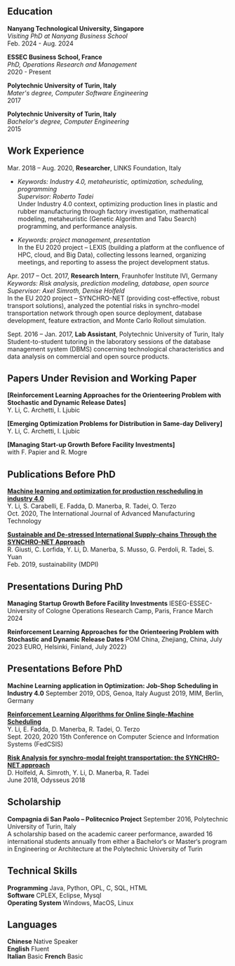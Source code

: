 ## Education

**Nanyang Technological University, Singapore**  
*Visiting PhD at Nanyang Business School*    
Feb. 2024 - Aug. 2024

**ESSEC Business School, France**  
*PhD, Operations Research and Management*    
2020 - Present

**Polytechnic University of Turin, Italy**  
*Mater's degree, Computer Software Engineering*    
2017

**Polytechnic University of Turin, Italy**  
*Bachelor's degree, Computer Engineering*    
2015

## Work Experience

Mar. 2018 – Aug. 2020, **Researcher**, LINKS Foundation, Italy     
* *Keywords: Industry 4.0, metaheuristic, optimization, scheduling, programming*  
*Supervisor: Roberto Tadei*  
Under Industry 4.0 context, optimizing production lines in plastic and rubber manufacturing through factory investigation, mathematical modeling, metaheuristic (Genetic Algorithm and Tabu Search) programming, and performance analysis.  

* *Keywords: project management, presentation*   
In the EU 2020 project – LEXIS (building a platform at the confluence of HPC, cloud, and Big Data), collecting lessons learned, organizing meetings, and reporting to assess the project development status. 

Apr. 2017 – Oct. 2017, **Research Intern**, Fraunhofer Institute IVI, Germany   
*Keywords: Risk analysis, prediction modeling, database, open source*  
*Supervisor: Axel Simroth, Denise Holfeld*  
In the EU 2020 project – SYNCHRO-NET (providing cost-effective, robust transport solutions), analyzed the potential risks in synchro-model transportation network through open source deployment, database development, feature extraction, and Monte Carlo Rollout simulation.

Sept. 2016 – Jan. 2017, **Lab Assistant**, Polytechnic University of Turin, Italy  
Student-to-student tutoring in the laboratory sessions of the database management system (DBMS) concerning technological characteristics and data analysis on commercial and open source products.


## Papers Under Revision and Working Paper
**[Reinforcement Learning Approaches for the Orienteering Problem with Stochastic and Dynamic Release Dates]**    
Y. Li, C. Archetti, I. Ljubic  

**[Emerging Optimization Problems for Distribution in Same-day Delivery]**     
Y. Li, C. Archetti, I. Ljubic  

**[Managing Start-up Growth Before Facility Investments]**     
with F. Papier and R. Mogre  


## Publications Before PhD

**[Machine learning and optimization for production rescheduling in industry 4.0](https://link.springer.com/article/10.1007/s00170-020-05850-5)**    
Y. Li, S. Carabelli, E. Fadda, D. Manerba, R. Tadei, O. Terzo    
Oct. 2020, The International Journal of Advanced Manufacturing Technology


**[Sustainable and De-stressed International Supply-chains Through the SYNCHRO-NET Approach](https://www.mdpi.com/2071-1050/11/4/1083)**  
R. Giusti, C. Lorfida, Y. Li, D. Manerba, S. Musso, G. Perdoli, R. Tadei, S. Yuan  
Feb. 2019, sustainability (MDPI) 


## Presentations During PhD

**Managing Startup Growth Before Facility Investments**
IESEG-ESSEC-University of Cologne Operations Research Camp, Paris, France March 2024

**Reinforcement Learning Approaches for the
Orienteering Problem with Stochastic and Dynamic
Release Dates**
POM China, Zhejiang, China, July 2023
EURO, Helsinki, Finland, July 2022}

## Presentations Before PhD

**Machine Learning application in Optimization: Job-Shop Scheduling in Industry 4.0**
September 2019, ODS, Genoa, Italy 
August 2019, MIM, Berlin, Germany

**[Reinforcement Learning Algorithms for Online Single-Machine Scheduling](https://ieeexplore.ieee.org/abstract/document/9222933)**   
Y. Li, E. Fadda, D. Manerba, R. Tadei, O. Terzo   
Sept. 2020, 2020 15th Conference on Computer Science and Information Systems (FedCSIS)

**[Risk Analysis for synchro-modal freight transportation: the SYNCHRO-NET approach](https://www.researchgate.net/publication/325766304_Risk_Analysis_for_synchro-modal_freight_transportation_the_SYNCHRO-NET_approach)**  
D. Holfeld, A. Simroth, Y. Li, D. Manerba, R. Tadei  
June 2018, Odysseus 2018

## Scholarship

**Compagnia di San Paolo – Politecnico Project** 
September 2016, Polytechnic University of Turin, Italy   
A scholarship based on the academic career performance, awarded 16 international students annually from either a Bachelor‘s or Master‘s program in Engineering or Architecture at the Polytechnic University of Turin     

## Technical Skills  

**Programming** Java, Python, OPL, C, SQL, HTML  
**Software** CPLEX, Eclipse, Mysql  
**Operating System** Windows, MacOS, Linux   

## Languages  

**Chinese** Native Speaker  
**English** Fluent  
**Italian** Basic
**French** Basic
